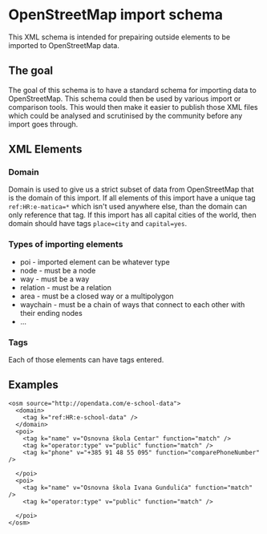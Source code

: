 # OpenStreetMap import schema

This XML schema is intended for prepairing outside elements to be imported to OpenStreetMap data.

## The goal

The goal of this schema is to have a standard schema for importing data to OpenStreetMap. This schema could then be used by various import or comparison tools. This would then make it easier to publish those XML files which could be analysed and scrutinised by the community before any import goes through.

## XML Elements

### Domain

Domain is used to give us a strict subset of data from OpenStreetMap that is the domain of this import. If all elements of this import have a unique tag `ref:HR:e-matica=*` which isn't used anywhere else, than the domain can only reference that tag. If this import has all capital cities of the world, then domain should have tags `place=city` and `capital=yes`. 

### Types of importing elements

* poi - imported element can be whatever type
* node - must be a node
* way - must be a way
* relation - must be a relation
* area - must be a closed way or a multipolygon
* waychain - must be a chain of ways that connect to each other with their ending nodes
* ...

### Tags

Each of those elements can have tags entered.

## Examples

```
<osm source="http://opendata.com/e-school-data">
  <domain>
    <tag k="ref:HR:e-school-data" />
  </domain>
  <poi>
    <tag k="name" v="Osnovna škola Centar" function="match" />
    <tag k="operator:type" v="public" function="match" />
    <tag k="phone" v="+385 91 48 55 095" function="comparePhoneNumber" />

  </poi>
  <poi>
    <tag k="name" v="Osnovna škola Ivana Gundulića" function="match" />
    <tag k="operator:type" v="public" function="match" />

  </poi>
</osm>
```
